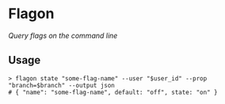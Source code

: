 # Flagon

*Query flags on the command line*

## Usage

```
> flagon state "some-flag-name" --user "$user_id" --prop "branch=$branch" --output json
# { "name": "some-flag-name", default: "off", state: "on" }
```